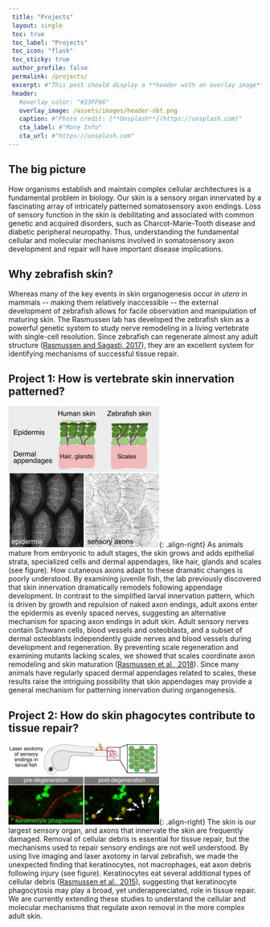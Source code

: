 ```yaml
---
 title: "Projects"
 layout: single
 toc: true
 toc_label: "Projects"
 toc_icon: "flask"
 toc_sticky: true
 author_profile: false
 permalink: /projects/
 excerpt: #"This post should display a **header with an overlay image**, if the  theme supports    it."
 header:
   #overlay_color: "#33FF66"
   overlay_image: /assets/images/header-nbt.png
   caption: #"Photo credit: [**Unsplash**](https://unsplash.com)"
   cta_label: #"More Info"
   cta_url: #"https://unsplash.com"
---
```

## The big picture
How organisms establish and maintain complex cellular architectures is a fundamental 
problem in biology. Our skin is a sensory organ innervated by a fascinating array of 
intricately patterned somatosensory axon endings. Loss of sensory function in the skin is debilitating and associated with common genetic and acquired disorders, such as Charcot-Marie-Tooth disease and diabetic peripheral neuropathy. Thus, understanding the fundamental cellular and molecular mechanisms involved in somatosensory axon development and repair will have important disease implications.

## Why zebrafish skin?
Whereas many of the key events in skin organogenesis occur *in utero* in mammals -- making them relatively inaccessible -- the external development of zebrafish allows for facile observation and manipulation of maturing skin. The Rasmussen lab has developed the zebrafish skin as a powerful genetic system to study nerve remodeling in a 
living vertebrate with single-cell resolution. Since zebrafish can regenerate almost any adult structure ([Rasmussen and Sagasti, 2017](https://doi.org/10.1016/j.expneurol.2016.02.022)), they are an excellent system for identifying mechanisms of successful 
tissue repair. 

## Project 1: How is vertebrate skin innervation patterned?
![image-right](/assets/images/Fig3-scales-rni-300.png){: .align-right} As animals mature from embryonic to adult stages, the skin grows and adds epithelial 
strata, specialized cells and dermal appendages, like hair, glands and scales (see 
figure). How cutaneous axons adapt to these dramatic changes is poorly understood. By 
examining juvenile fish, the lab previously discovered that skin innervation dramatically remodels following appendage development. In contrast to the simplified larval innervation 
pattern, which is driven by growth and repulsion of naked axon endings, adult axons enter 
the epidermis as evenly spaced nerves, suggesting an alternative mechanism for spacing 
axon endings in adult skin. Adult sensory nerves contain Schwann cells, blood vessels and 
osteoblasts, and a subset of dermal osteoblasts independently guide nerves 
and blood vessels during development and regeneration. By preventing scale regeneration 
and examining mutants lacking scales, we showed that scales coordinate axon remodeling and 
skin maturation ([Rasmussen et al., 2018](https://doi.org/10.1016/j.devcel.2018.06.019)). Since many animals have regularly spaced dermal appendages related to scales, these results raise the intriguing possibility that skin appendages may provide a general mechanism for patterning 
innervation during organogenesis.

## Project 2: How do skin phagocytes contribute to tissue repair?
![image-right](/assets/images/Fig1-phago-v3-300.png){: .align-right} The skin is our largest sensory organ, and axons that innervate the skin are frequently 
damaged. Removal of cellular debris is essential for tissue repair, but the mechanisms 
used to repair sensory endings are not well understood. By using live imaging and laser 
axotomy in larval zebrafish, we made the unexpected finding that keratinocytes, not 
macrophages, eat axon debris following injury (see figure). Keratinocytes eat several 
additional types of cellular debris ([Rasmussen et al., 2015](https://doi.org/10.1523/JNEUROSCI.3613-14.2015)), 
suggesting that keratinocyte phagocytosis may play a broad, yet underappreciated, role in 
tissue repair. We are currently extending these studies to understand the cellular and molecular mechanisms that regulate axon removal in the more complex adult skin.

